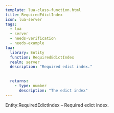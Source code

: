 ```yaml
---
template: lua-class-function.html
title: RequiredEdictIndex
icon: lua-server
tags:
  - lua
  - server
  - needs-verification
  - needs-example
lua:
  library: Entity
  function: RequiredEdictIndex
  realm: server
  description: "Required edict index."
  
  
  returns:
    - type: number
      description: "The edict index"
---
```


<div class="lua__search__keywords">
Entity:RequiredEdictIndex &#x2013; Required edict index.
</div>

